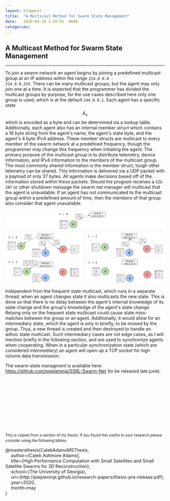 ```yaml
---
layout: blogpost
title:  "A Multicast Method for Swarm State Management"
date:   2020-04-29 1:20:01 -0600
categories:
---
```


<h2>A Multicast Method for Swarm State Management</h2>

---

To join a swarm network an agent begins by joining a predefined multicast group at an IP address within the range <code>224.0.0.0 - 224.0.0.255</code>. There can be many multicast groups, but the agent may only join one at a time. It is expected that the programmer has divided the multicast groups by purpose, for the use cases described here only one group is used, which is at the default <code>244.0.0.1</code>. Each agent has a specific state $$A_s$$ which is encoded as a byte and can be determined via a lookup table. Additionally, each agent also has an internal member struct which contains a 16 byte string from the agent's name, the agent's state byte, and the agent's 4 byte IPv4 address. These member structs are multicast to every member of the swarm network at a predefined frequency, though the programmer may change this frequency when initiating the agent. The primary purpose of the multicast group is to distribute telemetry, device information, and IPv4 information to the members of the multicast group. The most commonly shared information is the member struct, tough other telemetry can be shared. This information is delivered via a UDP packet with a payload of only 37 bytes. All agents make decisions based off of the information stored within these packets. Should the program receives a <code>SIG INT</code> or other shutdown message the swarm net manager will multicast that the agent is unavailable. If an agent has not communicated to the multicast group within a predefined amount of time, then the members of that group also consider that agent unavailable.

![N_view_diagram](/img/blog/swarmjoin.png)

Independent from the frequent state multicast, which runs in a separate thread, when an agent changes state it also multicasts the new state. This is done so that there is no delay between the agent's internal knowledge of its state change and the group's knowledge of the agent's state change. Relying only on the frequent state multicast could cause state miss-matches between the group or an agent. Additionally, it would allow for an intermediary state, which the agent is only in briefly, to be missed by the group. Thus, a new thread is created and then destroyed to handle an adhoc state multicast. Such intermediary cases are not edge cases, as I will mention briefly in the following section, and are used to synchronize agents when cooperating. When in a particular synchronization state (which are considered intermediary) an agent will open up a TCP socket for high volume data transmission.

The swarm state managment is available here: <a href="https://github.com/piepieninja/SSRL-Swarm-Net" target="_blank">https://github.com/piepieninja/SSRL-Swarm-Net</a> (to be released late june).

<br><br><br><br><br><br><br><br><br><br>
<small>This is copied from a section of my thesis. If you found this useful to your research please consider using the following bibtex:</small>

<p class="bibtex">
  @mastersthesis{CalebAdamsMSThesis, <br>
    &emsp; author={Caleb Ashmore Adams}, <br>
    &emsp; title={High Performance Computation with Small Satellites and Small Satellite Swarms for 3D Reconstruction}, <br>
    &emsp; school={The University of Georgia}, <br>
    &emsp; url={http://piepieninja.github.io/research-papers/thesis-pre-release.pdf},<br>
    &emsp; year=2020, <br>
    &emsp; month=may <br>
  }
</p>

<br><br><br><br>
